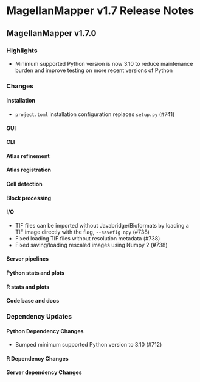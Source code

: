 # MagellanMapper v1.7 Release Notes

## MagellanMapper v1.7.0

### Highlights

- Minimum supported Python version is now 3.10 to reduce maintenance burden and improve testing on more recent versions of Python

### Changes

#### Installation

- `project.toml` installation configuration replaces `setup.py` (#741)

#### GUI

#### CLI

#### Atlas refinement

#### Atlas registration

#### Cell detection

#### Block processing

#### I/O

- TIF files can be imported without Javabridge/Bioformats by loading a TIF image directly with the flag, `--savefig npy` (#738)
- Fixed loading TIF files without resolution metadata (#738)
- Fixed saving/loading rescaled images using Numpy 2 (#738)

#### Server pipelines

#### Python stats and plots

#### R stats and plots

#### Code base and docs

### Dependency Updates

#### Python Dependency Changes

- Bumped minimum supported Python version to 3.10 (#712)

#### R Dependency Changes

#### Server dependency Changes
